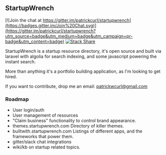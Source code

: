 ## StartupWrench

[![Join the chat at https://gitter.im/patrickcurl/startupwrench](https://badges.gitter.im/Join%20Chat.svg)](https://gitter.im/patrickcurl/startupwrench?utm_source=badge&utm_medium=badge&utm_campaign=pr-badge&utm_content=badge)
[![Stack Share](http://img.shields.io/badge/tech-stack-0690fa.svg?style=flat)](http://stackshare.io/patrickcurl/startupwrench)

StartupWrench is a startup resource directory, it's open source and built via laravel with algolia for search indexing, and some javascript powering the instant search. 

More than anything it's a portfolio building application, as I'm looking to get hired. 

If you want to contribute, drop me an email: <patrickwcurl@gmail.com>



### Roadmap
* User login/auth
* User management of resources
* "Claim business" functionality to control brand appearance.
* themes.startupwrench.com Directory of killer themes.
* builtwith.startupwrench.com Listings of different apps, and the frameworks that power them. 
* gitter/slack chat integrations
* wiki/kb on startup related topics.